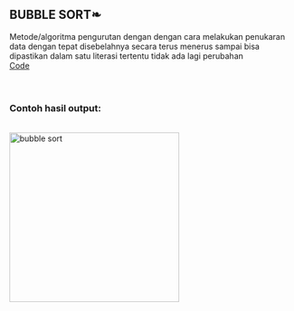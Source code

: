 <h2>BUBBLE SORT❧</h2>

Metode/algoritma pengurutan dengan dengan cara melakukan penukaran data dengan tepat disebelahnya secara terus menerus sampai bisa dipastikan 
dalam satu literasi tertentu tidak ada lagi perubahan<br>
<a href="https://github.com/desyderian/ASD/blob/main/sorting/bubble%20sort/bubble%20sort.c">Code</a><br>
<br><br>
<h3>Contoh hasil output:</h3><br>
<img width="300" alt="bubble sort" src="https://user-images.githubusercontent.com/98725370/155252180-2a066fac-ca3a-4e95-a1c9-6b1294be3344.png"><br><br>



